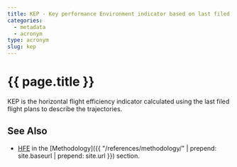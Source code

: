 ```yaml
---
title: KEP - Key performance Environment indicator based on last filed flight Plan
categories:
  - metadata
  - acronym
type: acronym
slug: kep
---
```

# {{ page.title }}

KEP is the horizontal flight efficiency indicator calculated using
the last filed flight plans to describe the trajectories.

## See Also

* [HFE][hfe] in the [Methodology]({{ "/references/methodology/" | prepend: site.baseurl | prepend: site.url }}) section.

[hfe]: <{{ "references/methodology/horizontal_flight_efficiency_pi.html" | prepend: site.baseurl | prepend: site.url }}> "HFE methodology"


